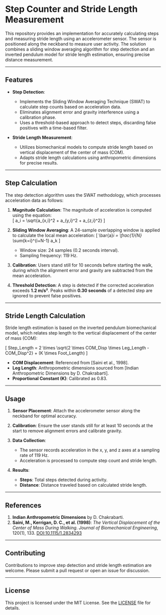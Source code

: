 # Step Counter and Stride Length Measurement

This repository provides an implementation for accurately calculating steps and measuring stride length using an accelerometer sensor. The sensor is positioned along the neckband to measure user activity. The solution combines a sliding window averaging algorithm for step detection and an inverted pendulum model for stride length estimation, ensuring precise distance measurement.

---

## Features

- **Step Detection**: 
  - Implements the Sliding Window Averaging Technique (SWAT) to calculate step counts based on acceleration data.
  - Eliminates alignment error and gravity interference using a calibration phase.
  - Uses a threshold-based approach to detect steps, discarding false positives with a time-based filter.

- **Stride Length Measurement**:
  - Utilizes biomechanical models to compute stride length based on vertical displacement of the center of mass (COM).
  - Adapts stride length calculations using anthropometric dimensions for precise results.

---

## Step Calculation

The step detection algorithm uses the SWAT methodology, which processes acceleration data as follows:

1. **Magnitude Calculation**:
   The magnitude of acceleration is computed using the equation:  
   \[
   a_i = \sqrt{a_{x,i}^2 + a_{y,i}^2 + a_{z,i}^2}
   \]

2. **Sliding Window Averaging**:
   A 24-sample overlapping window is applied to calculate the local mean acceleration:
   \[
   \bar{a}_i = \frac{1}{N} \sum_{k=i}^{i+N-1} a_k
   \]
   - Window size: 24 samples (0.2 seconds interval).
   - Sampling frequency: 119 Hz.

3. **Calibration**:
   Users stand still for 10 seconds before starting the walk, during which the alignment error and gravity are subtracted from the mean acceleration.

4. **Threshold Detection**:
   A step is detected if the corrected acceleration exceeds **1.2 m/s²**. Peaks within **0.30 seconds** of a detected step are ignored to prevent false positives.

---

## Stride Length Calculation

Stride length estimation is based on the inverted pendulum biomechanical model, which relates step length to the vertical displacement of the center of mass (COM):

\[
Step\_Length = 2 \times \sqrt{2 \times COM\_Disp \times Leg\_Length - COM\_Disp^2} + (K \times Foot\_Length)
\]

- **COM Displacement**: Referenced from [Saini et al., 1998].
- **Leg Length**: Anthropometric dimensions sourced from [Indian Anthropometric Dimensions by D. Chakrabarti].
- **Proportional Constant (K)**: Calibrated as 0.83.

---

## Usage

1. **Sensor Placement**:
   Attach the accelerometer sensor along the neckband for optimal accuracy.

2. **Calibration**:
   Ensure the user stands still for at least 10 seconds at the start to remove alignment errors and calibrate gravity.

3. **Data Collection**:
   - The sensor records acceleration in the x, y, and z axes at a sampling rate of 119 Hz.
   - Acceleration is processed to compute step count and stride length.

4. **Results**:
   - **Steps**: Total steps detected during activity.
   - **Distance**: Distance traveled based on calculated stride length.

---

## References

1. **Indian Anthropometric Dimensions** by D. Chakrabarti.
2. **Saini, M., Kerrigan, D. C., et al. (1998)**: *The Vertical Displacement of the Center of Mass During Walking*. *Journal of Biomechanical Engineering*, 120(1), 133. [DOI:10.1115/1.2834293](https://doi.org/10.1115/1.2834293)

---

## Contributing

Contributions to improve step detection and stride length estimation are welcome. Please submit a pull request or open an issue for discussion.

---

## License

This project is licensed under the MIT License. See the [LICENSE](LICENSE) file for details.
